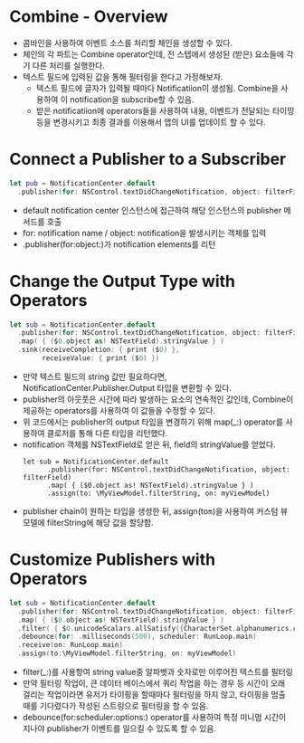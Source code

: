 # Combine - Overview
- 콤바인을 사용하여 이벤트 소스를 처리할 체인을 생성할 수 있다.
- 체인의 각 파트는 Combine operator인데, 전 스텝에서 생성된 (받은) 요소들에 각기 다른 처리를 실행한다.
- 텍스트 필드에 입력된 값을 통해 필터링을 한다고 가정해보자.
  - 텍스트 필드에 글자가 입력될 때마다 Notificatiion이 생성됨. Combine을 사용하여 이 notification을 subscribe할 수 있음.
  - 받은 notificatiion에 operators들을 사용하여 내용, 이벤트가 전달되는 타이밍등을 변경시키고 최종 결과를 이용해서 앱의 UI를 업데이트 할 수 있다.
 
# Connect a Publisher to a Subscriber
  ```swift
  let pub = NotificationCenter.default 
    .publisher(for: NSControl.textDidChangeNotification, object: filterField)
  ```
  - default notification center 인스턴스에 접근하여 해당 인스턴스의 publisher 메서드를 호출
  - for: notification name / object: notification을 발생시키는 객체를 입력
  - .publisher(for:object:)가 notification elements를 리턴

# Change the Output Type with Operators
  ```swift
  let sub = NotificationCenter.default
    .publisher(for: NSControl.textDidChangeNotification, object: filterField)
    .map( { ($0.object as! NSTextField).stringValue } )
    .sink(receiveCompletion: { print ($0) },
          receiveValue: { print ($0) })
  ```
- 만약 텍스트 필드의 string 값만 필요하다면, NotificationCenter.Publisher.Output 타입을 변환할 수 있다.
- publisher의 아웃풋은 시간에 따라 발생하는 요소의 연속적인 값인데, Combine이 제공하는 operators를 사용하여 이 값들을 수정할 수 있다.
- 위 코드에서는 publisher의 output 타입을 변경하기 위해 map(_:) operator를 사용하여 클로저를 통해 다른 타입을 리턴했다.
- notification 객체를 NSTextField로 얻은 뒤, field의 stringValue를 얻었다.
  ```switft
  let sub = NotificationCenter.default
        .publisher(for: NSControl.textDidChangeNotification, object: filterField)
        .map( { ($0.object as! NSTextField).stringValue } )
        .assign(to: \MyViewModel.filterString, on: myViewModel)
  ```
- publisher chain이 원하는 타입을 생성한 뒤, assign(to:on:)을 사용하여 커스텀 뷰 모델에 filterString에 해당 값을 할당함.

# Customize Publishers with Operators
  ```swift
  let sub = NotificationCenter.default
    .publisher(for: NSControl.textDidChangeNotification, object: filterField)
    .map( { ($0.object as! NSTextField).stringValue } )
    .filter( { $0.unicodeScalars.allSatisfy({CharacterSet.alphanumerics.contains($0)}) } )
    .debounce(for: .milliseconds(500), scheduler: RunLoop.main)
    .receive(on: RunLoop.main)
    .assign(to:\MyViewModel.filterString, on: myViewModel)
  ```
- filter(_:)를 사용항여 string value중 알파벳과 숫자로만 이루어진 텍스트를 필터링
- 만약 필터링 작업이, 큰 데이터 베이스에서 쿼리 작업을 하는 경우 등 시간이 오래 걸리는 작업이라면 유저가 타이핑을 할때마다 필터링을 하지 않고, 타이핑을 멈출 때를 기다렸다가 작성된 스트링으로 필터링을 할 수 있음.
- debounce(for:scheduler:options:) operator를 사용하여 특정 미니멈 시간이 지나야 publisher가 이벤트를 일으킬 수 있도록 할 수 있음.
